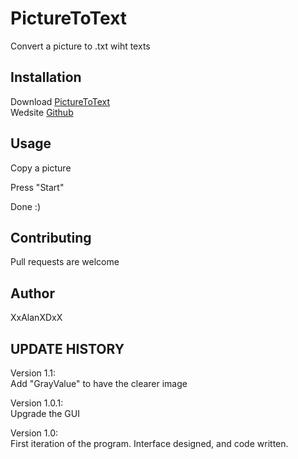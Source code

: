 # PictureToText
Convert a picture to .txt wiht texts 

## Installation

Download [PictureToText](https://github.com/XxAlanXDxX/PictueToTxt/archive/refs/heads/main.zip)  
Wedsite [Github](https://github.com/XxAlanXDxX/PictueToTxt.git)

## Usage
Copy a picture

Press "Start"

Done :)

## Contributing

Pull requests are welcome

## Author

XxAlanXDxX

## UPDATE HISTORY
Version 1.1:  
Add "GrayValue" to have the clearer image

Version 1.0.1:  
Upgrade the GUI

Version 1.0:  
First iteration of the program. Interface designed, and code written. 